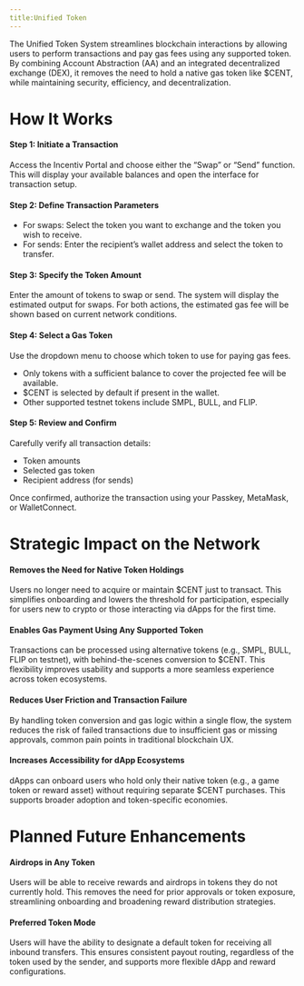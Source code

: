 ```yaml
---
title:Unified Token
---
```

The Unified Token System streamlines blockchain interactions by allowing users to perform transactions and pay gas fees using any supported token. By combining Account Abstraction (AA) and an integrated decentralized exchange (DEX), it removes the need to hold a native gas token like \$CENT, while maintaining security, efficiency, and decentralization.

# How It Works

#### Step 1: Initiate a Transaction

Access the Incentiv Portal and choose either the “Swap” or “Send” function. This will display your available balances and open the interface for transaction setup.

#### Step 2: Define Transaction Parameters

- For swaps: Select the token you want to exchange and the token you wish to receive.
- For sends: Enter the recipient’s wallet address and select the token to transfer.

#### Step 3: Specify the Token Amount

Enter the amount of tokens to swap or send. The system will display the estimated output for swaps. For both actions, the estimated gas fee will be shown based on current network conditions.

#### Step 4: Select a Gas Token

Use the dropdown menu to choose which token to use for paying gas fees.

- Only tokens with a sufficient balance to cover the projected fee will be available.
- \$CENT is selected by default if present in the wallet.
- Other supported testnet tokens include SMPL, BULL, and FLIP.

#### Step 5: Review and Confirm

Carefully verify all transaction details:

- Token amounts
- Selected gas token
- Recipient address (for sends)

Once confirmed, authorize the transaction using your Passkey, MetaMask, or WalletConnect.

# Strategic Impact on the Network

#### Removes the Need for Native Token Holdings

Users no longer need to acquire or maintain \$CENT just to transact. This simplifies onboarding and lowers the threshold for participation, especially for users new to crypto or those interacting via dApps for the first time.

#### Enables Gas Payment Using Any Supported Token

Transactions can be processed using alternative tokens (e.g., SMPL, BULL, FLIP on testnet), with behind-the-scenes conversion to \$CENT. This flexibility improves usability and supports a more seamless experience across token ecosystems.

#### Reduces User Friction and Transaction Failure

By handling token conversion and gas logic within a single flow, the system reduces the risk of failed transactions due to insufficient gas or missing approvals, common pain points in traditional blockchain UX.

#### Increases Accessibility for dApp Ecosystems

dApps can onboard users who hold only their native token (e.g., a game token or reward asset) without requiring separate \$CENT purchases. This supports broader adoption and token-specific economies.

# Planned Future Enhancements

#### Airdrops in Any Token

Users will be able to receive rewards and airdrops in tokens they do not currently hold. This removes the need for prior approvals or token exposure, streamlining onboarding and broadening reward distribution strategies.

#### Preferred Token Mode

Users will have the ability to designate a default token for receiving all inbound transfers. This ensures consistent payout routing, regardless of the token used by the sender, and supports more flexible dApp and reward configurations.